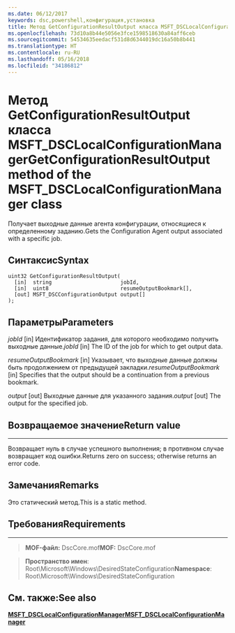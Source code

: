 ```yaml
---
ms.date: 06/12/2017
keywords: dsc,powershell,конфигурация,установка
title: Метод GetConfigurationResultOutput класса MSFT_DSCLocalConfigurationManager
ms.openlocfilehash: 73d10a8b44e5056e3fce1598518630a84aff6ceb
ms.sourcegitcommit: 54534635eedacf531d8d6344019dc16a50b8b441
ms.translationtype: HT
ms.contentlocale: ru-RU
ms.lasthandoff: 05/16/2018
ms.locfileid: "34186812"
---
```

# <a name="getconfigurationresultoutput-method-of-the-msftdsclocalconfigurationmanager-class"></a><span data-ttu-id="89d02-103">Метод GetConfigurationResultOutput класса MSFT_DSCLocalConfigurationManager</span><span class="sxs-lookup"><span data-stu-id="89d02-103">GetConfigurationResultOutput method of the MSFT_DSCLocalConfigurationManager class</span></span>

<span data-ttu-id="89d02-104">Получает выходные данные агента конфигурации, относящиеся к определенному заданию.</span><span class="sxs-lookup"><span data-stu-id="89d02-104">Gets the Configuration Agent output associated with a specific job.</span></span>

<a name="syntax"></a><span data-ttu-id="89d02-105">Синтаксис</span><span class="sxs-lookup"><span data-stu-id="89d02-105">Syntax</span></span>
------

```mof
uint32 GetConfigurationResultOutput(
  [in]  string                      jobId,
  [in]  uint8                       resumeOutputBookmark[],
  [out] MSFT_DSCConfigurationOutput output[]
);
```

<a name="parameters"></a><span data-ttu-id="89d02-106">Параметры</span><span class="sxs-lookup"><span data-stu-id="89d02-106">Parameters</span></span>
----------

<span data-ttu-id="89d02-107">*jobId* \[in\] Идентификатор задания, для которого необходимо получить выходные данные.</span><span class="sxs-lookup"><span data-stu-id="89d02-107">*jobId* \[in\] The ID of the job for which to get output data.</span></span>

<span data-ttu-id="89d02-108">*resumeOutputBookmark* \[in\] Указывает, что выходные данные должны быть продолжением от предыдущей закладки.</span><span class="sxs-lookup"><span data-stu-id="89d02-108">*resumeOutputBookmark* \[in\] Specifies that the output should be a continuation from a previous bookmark.</span></span>

<span data-ttu-id="89d02-109">*output* \[out\] Выходные данные для указанного задания.</span><span class="sxs-lookup"><span data-stu-id="89d02-109">*output* \[out\] The output for the specified job.</span></span>

## <a name="return-value"></a><span data-ttu-id="89d02-110">Возвращаемое значение</span><span class="sxs-lookup"><span data-stu-id="89d02-110">Return value</span></span>
------------

<span data-ttu-id="89d02-111">Возвращает нуль в случае успешного выполнения; в противном случае возвращает код ошибки.</span><span class="sxs-lookup"><span data-stu-id="89d02-111">Returns zero on success; otherwise returns an error code.</span></span>

## <a name="remarks"></a><span data-ttu-id="89d02-112">Замечания</span><span class="sxs-lookup"><span data-stu-id="89d02-112">Remarks</span></span>

<span data-ttu-id="89d02-113">Это статический метод.</span><span class="sxs-lookup"><span data-stu-id="89d02-113">This is a static method.</span></span>

## <a name="requirements"></a><span data-ttu-id="89d02-114">Требования</span><span class="sxs-lookup"><span data-stu-id="89d02-114">Requirements</span></span>
------------
><span data-ttu-id="89d02-115">**MOF-файл:** DscCore.mof</span><span class="sxs-lookup"><span data-stu-id="89d02-115">**MOF:** DscCore.mof</span></span>

><span data-ttu-id="89d02-116">**Пространство имен**: Root\Microsoft\Windows\DesiredStateConfiguration</span><span class="sxs-lookup"><span data-stu-id="89d02-116">**Namespace**: Root\Microsoft\Windows\DesiredStateConfiguration</span></span>


## <a name="see-also"></a><span data-ttu-id="89d02-117">См. также:</span><span class="sxs-lookup"><span data-stu-id="89d02-117">See also</span></span>


[<span data-ttu-id="89d02-118">**MSFT_DSCLocalConfigurationManager**</span><span class="sxs-lookup"><span data-stu-id="89d02-118">**MSFT_DSCLocalConfigurationManager**</span></span>](msft-dsclocalconfigurationmanager.md)